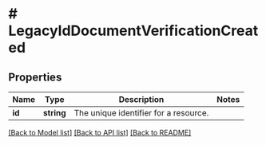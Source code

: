 # # LegacyIdDocumentVerificationCreated

## Properties

Name | Type | Description | Notes
------------ | ------------- | ------------- | -------------
**id** | **string** | The unique identifier for a resource. |

[[Back to Model list]](../../README.md#models) [[Back to API list]](../../README.md#endpoints) [[Back to README]](../../README.md)
